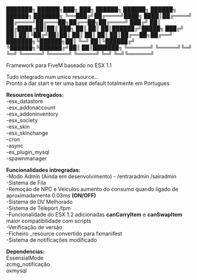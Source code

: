 
███████╗ ██████╗███╗   ███╗ ██████╗      ██████╗ ██████╗ ██████╗ ███████╗
╚══███╔╝██╔════╝████╗ ████║██╔════╝     ██╔════╝██╔═══██╗██╔══██╗██╔════╝
  ███╔╝ ██║     ██╔████╔██║██║  ███╗    ██║     ██║   ██║██████╔╝█████╗
 ███╔╝  ██║     ██║╚██╔╝██║██║   ██║    ██║     ██║   ██║██╔══██╗██╔══╝
███████╗╚██████╗██║ ╚═╝ ██║╚██████╔╝    ╚██████╗╚██████╔╝██║  ██║███████╗
╚══════╝ ╚═════╝╚═╝     ╚═╝ ╚═════╝      ╚═════╝ ╚═════╝ ╚═╝  ╚═╝╚══════╝


Framework para FiveM baseado no ESX 1.1

Tudo integrado num unico resource...<br>
Pronto a dar start e ter uma base default totalmente em Portugues

<b>Resources intregados:</b></br>
-esx_datastore</br>
-esx_addonaccount</br>
-esx_addoninventory</br>
-esx_society</br>
-esx_skin</br>
-esx_skinchange</br>
-cron</br>
-async</br>
-es_plugin_mysql</br>
-spawnmanager</br>


<b>Funcionalidades intregradas:</b></br>
-Modo Admin (Ainda em desenvolvimento) - /entraradmin /sairadmin</br>
-Sistema de Fila</br>
-Remoção de NPC e Veiculos aumento do consumo quando ligado de aproximadamente 0.03ms <b>(ON/OFF)</b></br>
-Sistema de DV Melhorado</br>
-Sistema de Teleport /tpm</br>
-Funcionalidade do ESX 1.2 adicionadas <b>canCarryItem</b> e <b>canSwapItem</b> maior compatibilidade com scripts</br>
-Verificação de versão</br>
-Ficheiro _resource convertido para fxmanifest</br>
-Sistema de notificações modificado</br>


<b>Dependencias:</b></br>
EssensialMode</br>
zcmg_notificação</br>
oxmysql


